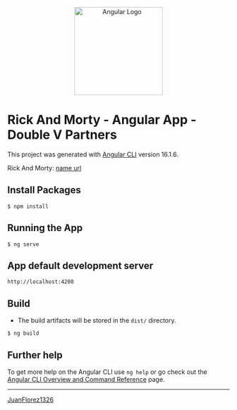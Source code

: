<p align="center">
  <a href="https://angular.io/" target="blank"><img src="https://angular.io/assets/images/logos/angular/angular.svg" width="200" alt="Angular Logo" /></a>
</p>

# Rick And Morty - Angular App - Double V Partners
This project was generated with [Angular CLI](https://github.com/angular/angular-cli) version 16.1.6.

Rick And Morty: [name url](url)

## Install Packages

```
$ npm install
```

## Running the App

```
$ ng serve
```

## App default development server

```
http://localhost:4200
```

## Build

- The build artifacts will be stored in the `dist/` directory.

```
$ ng build
```

## Further help

To get more help on the Angular CLI use `ng help` or go check out the [Angular CLI Overview and Command Reference](https://angular.io/cli) page.

<hr/>

[JuanFlorez1326](https://github.com/JuanFlorez1326)
